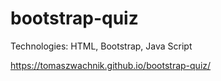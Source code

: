 # bootstrap-quiz
Technologies: HTML, Bootstrap, Java Script

https://tomaszwachnik.github.io/bootstrap-quiz/
